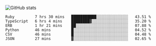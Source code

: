 ![GitHub stats](https://github-readme-stats.vercel.app/api?username=ksk001100&show_icons=true&theme=tokyonight)

<!--START_SECTION:waka-->

```text
Ruby         7 hrs 30 mins   ███████████░░░░░░░░░░░░░░   43.51 %
TypeScript   6 hrs 4 mins    ████████▓░░░░░░░░░░░░░░░░   35.20 %
ERB          1 hr 21 mins    ██░░░░░░░░░░░░░░░░░░░░░░░   07.88 %
Python       46 mins         █░░░░░░░░░░░░░░░░░░░░░░░░   04.52 %
CSV          46 mins         █░░░░░░░░░░░░░░░░░░░░░░░░   04.48 %
JSON         27 mins         ▓░░░░░░░░░░░░░░░░░░░░░░░░   02.65 %
```

<!--END_SECTION:waka-->
